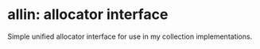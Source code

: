 # allin: allocator interface

Simple unified allocator interface for use in my collection implementations.
